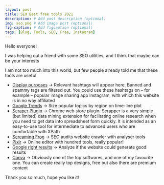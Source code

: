 ```yaml
---
layout: post
title: SEO Best free tools 2021
description: # Add post description (optional)
img: seo.png # Add image post (optional)
fig-caption: # Add figcaption (optional)
tags: [Blog, Tools, SEO, Free, Instagram]
---
```


Hello everyone! 

I was helping out a friend with some SEO utilities, and I think that maybe can be your interests

I am not too much into this world, but few people already told me that these tools are useful

* [Display purposes](http://gestyy.com/etIray) -> Relevant hashtags will appear here. Banned and spammy tags are filtered out. You could use these hashtags on – for example – popular image sharing app Instagram, with which this website is in no way affiliated
* [Google Trends](http://gestyy.com/etIrze) -> Size popular topics by region on time-line plot
* [Scraper Plugin](http://gestyy.com/etIrOk) -> Chrome web store plugin. Scrapper is a very simple (but limited) data mining extension for facilitating online research when you need to get data into spreadsheet form quickly. It is intended as an easy-to-use tool for intermediate to advanced users who are comfortable with XPath
* [Screaming Frog](http://gestyy.com/etIrJQ) -> SEO audits website crawler with analyser tools
* [Pixlr](http://gestyy.com/etIrBC) -> Online editor with hundred tools, really popular!
* [Google right results](http://gestyy.com/etItqs) -> Analyze if the website could generate good results
* [Canva](http://gestyy.com/etUWSD) -> Obviously one of the top softwares, and one of my favourite one. You can create really top designs, free but also there are premium content

Thank you so much, hope you like it!
